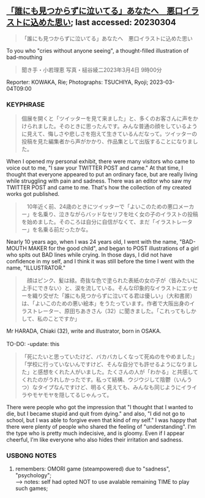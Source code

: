 ## [「誰にも見つからずに泣いてる」あなたへ　悪口イラストに込めた思い](https://www.asahi.com/articles/ASR2X66MBR2FPTIL023.html?iref=comtop_7_01); last accessed: 20230304

> 「誰にも見つからずに泣いてる」あなたへ　悪口イラストに込めた思い

To you who "cries without anyone seeing", a thought-filled illustration of bad-mouthing 

> 聞き手・小若理恵 写真・槌谷綾二2023年3月4日 9時00分

Reporter: KOWAKA, Rie; Photographs: TSUCHIYA, Ryoji; 2023-03-04T09:00

### KEYPHRASE

> 個展を開くと「ツイッターを見て来ました」と、多くのお客さんに声をかけられました。そのときに思ったんです。みんな普通の顔をしているように見えて、悔しさや悲しさを抱えて生きているんだなって。ツイッターの投稿を見た編集者から声がかかり、作品集として出版することになりました。

When I opened my personal exhibit, there were many visitors who came to voice out to me, "I saw your TWITTER POST and came." At that time, I thought that everyone appeared to put an ordinary face, but are really living while struggling with pain and sadness. There was an editor who saw my TWITTER POST and came to me. That's how the collection of my created works got published.

>　10年近く前、24歳のときにツイッターで「よいこのための悪口メーカー」を名乗り、泣きながらバッドなセリフを吐く女の子のイラストの投稿を始めました。そのころは自分に自信がなくて、まだ「イラストレーター」を名乗る前だったかな。

Nearly 10 years ago, when I was 24 years old, I went with the name, "BAD-MOUTH MAKER for the good child", and began to POST illustrations of a girl who spits out BAD lines while crying. In those days, I did not have confidence in my self, and I think it was still before the time I went with the name, "ILLUSTRATOR."

>　顔はピンク、髪は緑。奇抜な色で塗られた表紙の女の子が〈皆みたいに上手にできない〉と、涙を流している。そんな印象的なイラストにエッセーを織り交ぜた「誰にも見つからずに泣いてる君は優しい」（大和書房）は、「よいこのための悪い絵本」をうたっています。作者で大阪出身のイラストレーター、原田ちあきさん（32）に聞きました。「これってもしかして、私のことですか」

Mr HARADA, Chiaki (32), write and illustrator, born in OSAKA.<br/>
<br/>
TO-DO: -update: this

> 「死にたいと思っていたけど、バカバカしくなって死ぬのをやめました」「学校に行っていないんですけど、そんな自分でも許せるようになりました」と感想をくれた人がいました。たくさんの人が「わかる」と共感してくれたのがうれしかったです。私って結構、ウジウジして陰鬱（いんうつ）なタイプなんですけど、明るく見えても、みんなも同じようにイライラやモヤモヤを隠してるじゃんって。

There were people who got the impression that "I thought that I wanted to die, but I became stupid and quit from dying." and also, "I did not go to school, but I was able to forgive even that kind of my self." I was happy that there were plenty of people who shared the feeling of "understanding". I'm the type who is pretty much indecisive, and is gloomy. Even if I appear cheerful, I'm like everyone who also hides their irritation and sadness. 

### USBONG NOTES

1) remembers: OMORI game (steampowered) due to "sadness", "psychology";<br/>
--> notes: self had opted NOT to use avalable remaining TIME to play such games;

